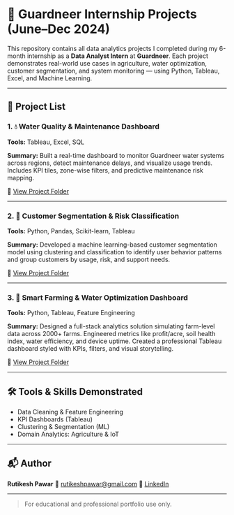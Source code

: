 # 🚀 Guardneer Internship Projects (June–Dec 2024)

This repository contains all data analytics projects I completed during my 6-month internship as a **Data Analyst Intern** at **Guardneer**. Each project demonstrates real-world use cases in agriculture, water optimization, customer segmentation, and system monitoring — using Python, Tableau, Excel, and Machine Learning.

---

## 📁 Project List

### 1. 💧 Water Quality & Maintenance Dashboard

**Tools:** Tableau, Excel, SQL

**Summary:** Built a real-time dashboard to monitor Guardneer water systems across regions, detect maintenance delays, and visualize usage trends. Includes KPI tiles, zone-wise filters, and predictive maintenance risk mapping.

🔗 [View Project Folder](./1-water-quality-dashboard)

---

### 2. 👥 Customer Segmentation & Risk Classification

**Tools:** Python, Pandas, Scikit-learn, Tableau

**Summary:** Developed a machine learning-based customer segmentation model using clustering and classification to identify user behavior patterns and group customers by usage, risk, and support needs.

🔗 [View Project Folder](./2_Guardneer-Customer-Segmentation-Dashboard)

---

### 3. 🌾 Smart Farming & Water Optimization Dashboard

**Tools:** Python, Tableau, Feature Engineering

**Summary:** Designed a full-stack analytics solution simulating farm-level data across 2000+ farms. Engineered metrics like profit/acre, soil health index, water efficiency, and device uptime. Created a professional Tableau dashboard styled with KPIs, filters, and visual storytelling.

🔗 [View Project Folder](./3_guardneer-smart-farming)

---

## 🛠️ Tools & Skills Demonstrated

* Data Cleaning & Feature Engineering
* KPI Dashboards (Tableau)
* Clustering & Segmentation (ML)
* Domain Analytics: Agriculture & IoT

---

## 📬 Author

**Rutikesh Pawar**
📧 [rutikeshpawar@gmail.com](mailto:rutikeshpawar2000@gmail.com)
🔗 [LinkedIn](https://www.linkedin.com/in/rutikeshpawar227)

---

> For educational and professional portfolio use only.
